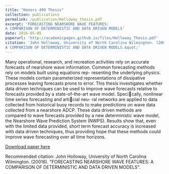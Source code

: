 ```yaml
---
title: "Honors 499 Thesis"
collection: publications
permalink: /publication/Holloway_thesis.pdf
excerpt: 'FORECASTING NEARSHORE WAVE FEATURES:
A COMPARISON OF DETERMINISTIC AND DATA DRIVEN MODELS'
date: 2016-05-05
paperurl: 'http://academicpages.github.io/files/Holloway_Thesis.pdf'
citation: 'John Holloway, University of North Carolina Wilmington. (20016). &quot; FORECASTING NEARSHORE WAVE FEATURES:
A COMPARISON OF DETERMINISTIC AND DATA DRIVEN MODELS.&quot;'
---
```

Many operational, research, and recreation activities rely on accurate forecasts of nearshore
wave information. Common forecasting methods rely on models built using equations rep-
resenting the underlying physics. These models contain parameterized representations of
dissipative processes leaving forecasts prone to error. This thesis investigates whether data
driven techniques can be used to improve wave forecasts relative to forecasts provided by a
state-of-the-art wave model. Specically, nonlinear time series forecasting and articial neu-
ral networks are applied to data collected from historical buoy records to make predictions
on wave data collected from a nearshore ADCP. These data driven methods are compared to
wave forecasts provided by a new deterministic wave model, the Nearshore Wave Prediction
System (NWPS). Results show that, even with the limited data provided, short term forecast
accuracy is increased with data driven techniques, thus providing hope that these methods
could improve wave forecasting over all time horizons.

[Download paper here](http://academicpages.github.io/files/Holloway_thesis.pdf)

Recommended citation: John Holloway, University of North Carolina Wilmington. (20016). "FORECASTING NEARSHORE WAVE FEATURES:
A COMPARISON OF DETERMINISTIC AND DATA DRIVEN MODELS".
